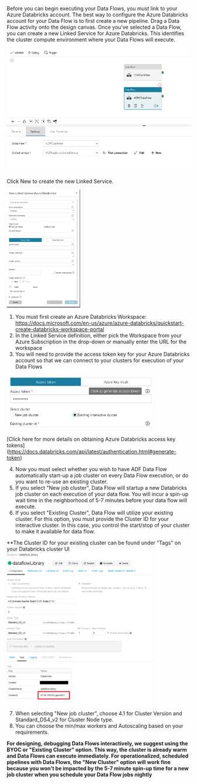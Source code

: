 Before you can begin executing your Data Flows, you must link to your Azure Databricks account. The best way to configure the Azure Databricks account for your Data Flow is to first create a new pipeline. Drag a Data Flow activity onto the design canvas. Once you've selected a Data Flow, you can create a new Linked Service for Azure Databricks. This identifies the cluster compute environment where your Data Flows will execute.

![Azure Databricks](../images/adb.png "databricks")

Click New to create the new Linked Service.

<img src="../images/dbls001.png" width="200">

1. You must first create an Azure Databricks Workspace: https://docs.microsoft.com/en-us/azure/azure-databricks/quickstart-create-databricks-workspace-portal
2. In the Linked Service definition, either pick the Workspace from your Azure Subscription in the drop-down or manually enter the URL for the workspace
3. You will need to provide the access token key for your Azure Databricks account so that we can connect to your clusters for execution of your Data Flows

<img src="../images/accesstoken.png" width="400">

[Click here for more details on obtaining Azure Databricks access key tokens] (https://docs.databricks.com/api/latest/authentication.html#generate-token)

4. Now you must select whether you wish to have ADF Data Flow automatically start-up a job cluster on every Data Flow execution, or do you want to re-use an existing cluster.
5. If you select "New job cluster", Data Flow will startup a new Databricks job cluster on each execution of your data flow. You will incur a spin-up wait time in the neighborhood of 5-7 minutes before your data flow will execute.
6. If you select "Existing Cluster", Data Flow will utilize your existing cluster. For this option, you must provide the Cluster ID for your interactive cluster. In this case, you control the start/stop of your cluster to make it available for data flow.

**The Cluster ID for your existing cluster can be found under "Tags" on your Databricks cluster UI
<img src="../images/tags1.png" width="400">

7. When selecting "New job cluster", choose 4.1 for Cluster Version and Standard_DS4_v2 for Cluster Node type.
8. You can choose the min/max workers and Autoscaling based on your requirements.

**For designing, debugging Data Flows interactively, we suggest using the BYOC or "Existing Cluster" option. This way, the cluster is already warm and Data Flows can execute immediately. For operationalized, scheduled pipelines with Data Flows, the "New Cluster" option will work fine because you won't be impacted by the 5-7 minute spin-up time for a new job cluster when you schedule your Data Flow jobs nightly**

